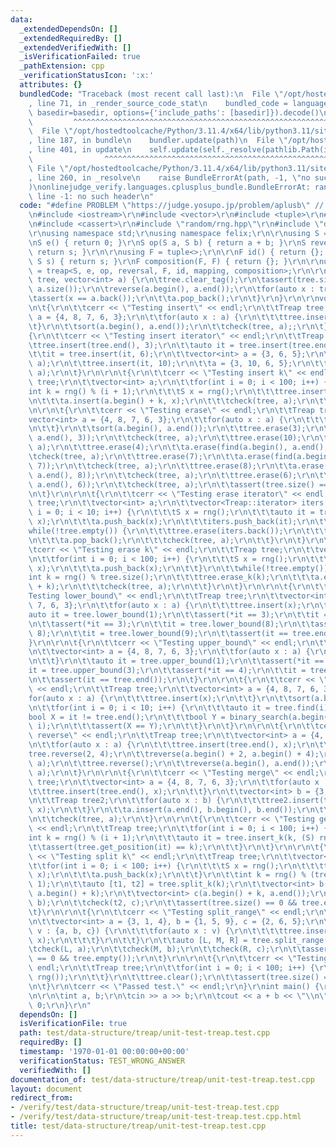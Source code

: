 ```yaml
---
data:
  _extendedDependsOn: []
  _extendedRequiredBy: []
  _extendedVerifiedWith: []
  _isVerificationFailed: true
  _pathExtension: cpp
  _verificationStatusIcon: ':x:'
  attributes: {}
  bundledCode: "Traceback (most recent call last):\n  File \"/opt/hostedtoolcache/Python/3.11.4/x64/lib/python3.11/site-packages/onlinejudge_verify/documentation/build.py\"\
    , line 71, in _render_source_code_stat\n    bundled_code = language.bundle(stat.path,\
    \ basedir=basedir, options={'include_paths': [basedir]}).decode()\n          \
    \         ^^^^^^^^^^^^^^^^^^^^^^^^^^^^^^^^^^^^^^^^^^^^^^^^^^^^^^^^^^^^^^^^^^^^^^^^^^^^^^^^^\n\
    \  File \"/opt/hostedtoolcache/Python/3.11.4/x64/lib/python3.11/site-packages/onlinejudge_verify/languages/cplusplus.py\"\
    , line 187, in bundle\n    bundler.update(path)\n  File \"/opt/hostedtoolcache/Python/3.11.4/x64/lib/python3.11/site-packages/onlinejudge_verify/languages/cplusplus_bundle.py\"\
    , line 401, in update\n    self.update(self._resolve(pathlib.Path(included), included_from=path))\n\
    \                ^^^^^^^^^^^^^^^^^^^^^^^^^^^^^^^^^^^^^^^^^^^^^^^^^^^^^^^^^\n \
    \ File \"/opt/hostedtoolcache/Python/3.11.4/x64/lib/python3.11/site-packages/onlinejudge_verify/languages/cplusplus_bundle.py\"\
    , line 260, in _resolve\n    raise BundleErrorAt(path, -1, \"no such header\"\
    )\nonlinejudge_verify.languages.cplusplus_bundle.BundleErrorAt: random/rng.hpp:\
    \ line -1: no such header\n"
  code: "#define PROBLEM \"https://judge.yosupo.jp/problem/aplusb\" // dummy\r\n\r\
    \n#include <iostream>\r\n#include <vector>\r\n#include <tuple>\r\n#include <algorithm>\r\
    \n#include <cassert>\r\n#include \"random/rng.hpp\"\r\n#include \"data-structure/treap.hpp\"\
    \r\nusing namespace std;\r\nusing namespace felix;\r\n\r\nusing S = int;\r\n\r\
    \nS e() { return 0; }\r\nS op(S a, S b) { return a + b; }\r\nS reversal(S s) {\
    \ return s; }\r\n\r\nusing F = tuple<>;\r\n\r\nF id() { return {}; }\r\nS mapping(F,\
    \ S s) { return s; }\r\nF composition(F, F) { return {}; }\r\n\r\nusing Treap\
    \ = treap<S, e, op, reversal, F, id, mapping, composition>;\r\n\r\nvoid check(Treap\
    \ tree, vector<int> a) {\r\n\ttree.clear_tag();\r\n\tassert(tree.size() == (int)\
    \ a.size());\r\n\treverse(a.begin(), a.end());\r\n\tfor(auto x : tree) {\r\n\t\
    \tassert(x == a.back());\r\n\t\ta.pop_back();\r\n\t}\r\n}\r\n\r\nvoid TEST() {\r\
    \n\t{\r\n\t\tcerr << \"Testing insert\" << endl;\r\n\t\tTreap tree;\r\n\t\tvector<int>\
    \ a = {4, 8, 7, 6, 3};\r\n\t\tfor(auto x : a) {\r\n\t\t\ttree.insert(x);\r\n\t\
    \t}\r\n\t\tsort(a.begin(), a.end());\r\n\t\tcheck(tree, a);;\r\n\t}\r\n\r\n\t\
    {\r\n\t\tcerr << \"Testing insert iterator\" << endl;\r\n\t\tTreap tree;\r\n\t\
    \ttree.insert(tree.end(), 3);\r\n\t\tauto it = tree.insert(tree.end(), 5);\r\n\
    \t\tit = tree.insert(it, 6);\r\n\t\tvector<int> a = {3, 6, 5};\r\n\t\tcheck(tree,\
    \ a);\r\n\t\ttree.insert(it, 10);\r\n\t\ta = {3, 10, 6, 5};\r\n\t\tcheck(tree,\
    \ a);\r\n\t}\r\n\r\n\t{\r\n\t\tcerr << \"Testing insert k\" << endl;\r\n\t\tTreap\
    \ tree;\r\n\t\tvector<int> a;\r\n\t\tfor(int i = 0; i < 100; i++) {\r\n\t\t\t\
    int k = rng() % (i + 1);\r\n\t\t\tS x = rng();\r\n\t\t\ttree.insert_k(k, x);\r\
    \n\t\t\ta.insert(a.begin() + k, x);\r\n\t\t\tcheck(tree, a);\r\n\t\t}\r\n\t}\r\
    \n\r\n\t{\r\n\t\tcerr << \"Testing erase\" << endl;\r\n\t\tTreap tree;\r\n\t\t\
    vector<int> a = {4, 8, 7, 6, 3};\r\n\t\tfor(auto x : a) {\r\n\t\t\ttree.insert(x);\r\
    \n\t\t}\r\n\t\tsort(a.begin(), a.end());\r\n\t\ttree.erase(3);\r\n\t\ta.erase(find(a.begin(),\
    \ a.end(), 3));\r\n\t\tcheck(tree, a);\r\n\t\ttree.erase(10);\r\n\t\tcheck(tree,\
    \ a);\r\n\t\ttree.erase(4);\r\n\t\ta.erase(find(a.begin(), a.end(), 4));\r\n\t\
    \tcheck(tree, a);\r\n\t\ttree.erase(7);\r\n\t\ta.erase(find(a.begin(), a.end(),\
    \ 7));\r\n\t\tcheck(tree, a);\r\n\t\ttree.erase(8);\r\n\t\ta.erase(find(a.begin(),\
    \ a.end(), 8));\r\n\t\tcheck(tree, a);\r\n\t\ttree.erase(6);\r\n\t\ta.erase(find(a.begin(),\
    \ a.end(), 6));\r\n\t\tcheck(tree, a);\r\n\t\tassert(tree.size() == 0 && tree.empty());\r\
    \n\t}\r\n\r\n\t{\r\n\t\tcerr << \"Testing erase iterator\" << endl;\r\n\t\tTreap\
    \ tree;\r\n\t\tvector<int> a;\r\n\t\tvector<Treap::iterator> iters;\r\n\t\tfor(int\
    \ i = 0; i < 10; i++) {\r\n\t\t\tS x = rng();\r\n\t\t\tauto it = tree.insert(tree.end(),\
    \ x);\r\n\t\t\ta.push_back(x);\r\n\t\t\titers.push_back(it);\r\n\t\t}\r\n\t\t\
    while(!tree.empty()) {\r\n\t\t\ttree.erase(iters.back());\r\n\t\t\titers.pop_back();\r\
    \n\t\t\ta.pop_back();\r\n\t\t\tcheck(tree, a);\r\n\t\t}\r\n\t}\r\n\r\n\t{\r\n\t\
    \tcerr << \"Testing erase k\" << endl;\r\n\t\tTreap tree;\r\n\t\tvector<int> a;\r\
    \n\t\tfor(int i = 0; i < 100; i++) {\r\n\t\t\tS x = rng();\r\n\t\t\ttree.insert(tree.end(),\
    \ x);\r\n\t\t\ta.push_back(x);\r\n\t\t}\r\n\t\twhile(!tree.empty()) {\r\n\t\t\t\
    int k = rng() % tree.size();\r\n\t\t\ttree.erase_k(k);\r\n\t\t\ta.erase(a.begin()\
    \ + k);\r\n\t\t\tcheck(tree, a);\r\n\t\t}\r\n\t}\r\n\r\n\t{\r\n\t\tcerr << \"\
    Testing lower_bound\" << endl;\r\n\t\tTreap tree;\r\n\t\tvector<int> a = {4, 8,\
    \ 7, 6, 3};\r\n\t\tfor(auto x : a) {\r\n\t\t\ttree.insert(x);\r\n\t\t}\r\n\t\t\
    auto it = tree.lower_bound(1);\r\n\t\tassert(*it == 3);\r\n\t\tit = tree.lower_bound(3);\r\
    \n\t\tassert(*it == 3);\r\n\t\tit = tree.lower_bound(8);\r\n\t\tassert(*it ==\
    \ 8);\r\n\t\tit = tree.lower_bound(9);\r\n\t\tassert(it == tree.end());\r\n\t\
    }\r\n\r\n\t{\r\n\t\tcerr << \"Testing upper_bound\" << endl;\r\n\t\tTreap tree;\r\
    \n\t\tvector<int> a = {4, 8, 7, 6, 3};\r\n\t\tfor(auto x : a) {\r\n\t\t\ttree.insert(x);\r\
    \n\t\t}\r\n\t\tauto it = tree.upper_bound(1);\r\n\t\tassert(*it == 3);\r\n\t\t\
    it = tree.upper_bound(3);\r\n\t\tassert(*it == 4);\r\n\t\tit = tree.upper_bound(8);\r\
    \n\t\tassert(it == tree.end());\r\n\t}\r\n\r\n\t{\r\n\t\tcerr << \"Testing find\"\
    \ << endl;\r\n\t\tTreap tree;\r\n\t\tvector<int> a = {4, 8, 7, 6, 3};\r\n\t\t\
    for(auto x : a) {\r\n\t\t\ttree.insert(x);\r\n\t\t}\r\n\t\tsort(a.begin(), a.end());\r\
    \n\t\tfor(int i = 0; i < 10; i++) {\r\n\t\t\tauto it = tree.find(i);\r\n\t\t\t\
    bool X = it != tree.end();\r\n\t\t\tbool Y = binary_search(a.begin(), a.end(),\
    \ i);\r\n\t\t\tassert(X == Y);\r\n\t\t}\r\n\t}\r\n\r\n\t{\r\n\t\tcerr << \"Testing\
    \ reverse\" << endl;\r\n\t\tTreap tree;\r\n\t\tvector<int> a = {4, 8, 7, 6, 3};\r\
    \n\t\tfor(auto x : a) {\r\n\t\t\ttree.insert(tree.end(), x);\r\n\t\t}\r\n\t\t\
    tree.reverse(2, 4);\r\n\t\treverse(a.begin() + 2, a.begin() + 4);\r\n\t\tcheck(tree,\
    \ a);\r\n\t\ttree.reverse();\r\n\t\treverse(a.begin(), a.end());\r\n\t\tcheck(tree,\
    \ a);\r\n\t}\r\n\r\n\t{\r\n\t\tcerr << \"Testing merge\" << endl;\r\n\t\tTreap\
    \ tree;\r\n\t\tvector<int> a = {4, 8, 7, 6, 3};\r\n\t\tfor(auto x : a) {\r\n\t\
    \t\ttree.insert(tree.end(), x);\r\n\t\t}\r\n\t\tvector<int> b = {3, 1, 4, 1, 5};\r\
    \n\t\tTreap tree2;\r\n\t\tfor(auto x : b) {\r\n\t\t\ttree2.insert(tree2.end(),\
    \ x);\r\n\t\t}\r\n\t\ta.insert(a.end(), b.begin(), b.end());\r\n\t\ttree.merge(tree2);\r\
    \n\t\tcheck(tree, a);\r\n\t}\r\n\r\n\t{\r\n\t\tcerr << \"Testing get_position\"\
    \ << endl;\r\n\t\tTreap tree;\r\n\t\tfor(int i = 0; i < 100; i++) {\r\n\t\t\t\
    int k = rng() % (i + 1);\r\n\t\t\tauto it = tree.insert_k(k, (S) rng());\r\n\t\
    \t\tassert(tree.get_position(it) == k);\r\n\t\t}\r\n\t}\r\n\r\n\t{\r\n\t\tcerr\
    \ << \"Testing split k\" << endl;\r\n\t\tTreap tree;\r\n\t\tvector<int> a;\r\n\
    \t\tfor(int i = 0; i < 100; i++) {\r\n\t\t\tS x = rng();\r\n\t\t\ttree.insert(tree.end(),\
    \ x);\r\n\t\t\ta.push_back(x);\r\n\t\t}\r\n\t\tint k = rng() % (tree.size() +\
    \ 1);\r\n\t\tauto [t1, t2] = tree.split_k(k);\r\n\t\tvector<int> b(a.begin(),\
    \ a.begin() + k);\r\n\t\tvector<int> c(a.begin() + k, a.end());\r\n\t\tcheck(t1,\
    \ b);\r\n\t\tcheck(t2, c);\r\n\t\tassert(tree.size() == 0 && tree.empty());\r\n\
    \t}\r\n\r\n\t{\r\n\t\tcerr << \"Testing split_range\" << endl;\r\n\t\tTreap tree;\r\
    \n\t\tvector<int> a = {3, 1, 4}, b = {1, 5, 9}, c = {2, 6, 5};\r\n\t\tfor(auto\
    \ v : {a, b, c}) {\r\n\t\t\tfor(auto x : v) {\r\n\t\t\t\ttree.insert(tree.end(),\
    \ x);\r\n\t\t\t}\r\n\t\t}\r\n\t\tauto [L, M, R] = tree.split_range(3, 6);\r\n\t\
    \tcheck(L, a);\r\n\t\tcheck(M, b);\r\n\t\tcheck(R, c);\r\n\t\tassert(tree.size()\
    \ == 0 && tree.empty());\r\n\t}\r\n\r\n\t{\r\n\t\tcerr << \"Testing clear\" <<\
    \ endl;\r\n\t\tTreap tree;\r\n\t\tfor(int i = 0; i < 100; i++) {\r\n\t\t\ttree.insert((S)\
    \ rng());\r\n\t\t}\r\n\t\ttree.clear();\r\n\t\tassert(tree.size() == 0 && tree.empty());\r\
    \n\t}\r\n\tcerr << \"Passed test.\" << endl;\r\n}\r\nint main() {\r\n\tTEST();\r\
    \n\r\n\tint a, b;\r\n\tcin >> a >> b;\r\n\tcout << a + b << \"\\n\";\r\n\treturn\
    \ 0;\r\n}\r\n"
  dependsOn: []
  isVerificationFile: true
  path: test/data-structure/treap/unit-test-treap.test.cpp
  requiredBy: []
  timestamp: '1970-01-01 00:00:00+00:00'
  verificationStatus: TEST_WRONG_ANSWER
  verifiedWith: []
documentation_of: test/data-structure/treap/unit-test-treap.test.cpp
layout: document
redirect_from:
- /verify/test/data-structure/treap/unit-test-treap.test.cpp
- /verify/test/data-structure/treap/unit-test-treap.test.cpp.html
title: test/data-structure/treap/unit-test-treap.test.cpp
---
```

